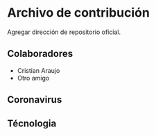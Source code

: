 # Archivo de contribución

Agregar dirección de repositorio oficial.

## Colaboradores

- Cristian Araujo
- Otro amigo

## Coronavirus

## Técnologia